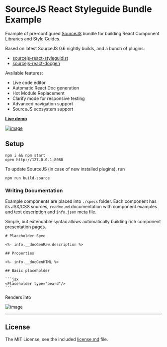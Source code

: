 # SourceJS React Styleguide Bundle Example

Example of pre-configured [SourceJS](http://sourcejs.com) bundle for building React Component Libraries and Style Guides.

Based on latest SourceJS 0.6 nightly builds, and a bunch of plugins:

* [sourcejs-react-styleguidist](http://github.com/sourcejs/sourcejs-react-styleguidist)
* [sourcejs-react-docgen](http://github.com/sourcejs/sourcejs-react-docgen)

Available features:

* Live code editor
* Automatic React Doc generation
* Hot Module Replacement
* Clarify mode for responsive testing
* Advanced navigation support
* SourceJS ecosystem support

[**Live demo**](http://162.219.3.106:8080)

[![image](http://d.pr/i/1ij48+)](http://162.219.3.106:8080/specs/button/)

## Setup

```
npm i && npm start
open http://127.0.0.1:8080
```

To update SourceJS (in case of new installed plugins), run

```
npm run build-source
```

### Writing Documentation

Example components are placed into `./specs` folder. Each component has its JSX/CSS sources, `readme.md` documentation with component examples and text description and `info.json` meta file.

Simple, but extendable syntax allows automatically building rich component presentation pages.

    # Placeholder Spec

    <%- info.__docGenRaw.description %>

    ## Properties

    <%- info.__docGenHTML %>

    ## Basic placeholder

    ```jsx
    <Placeholder type="beard"/>
    ```

Renders into

![image](http://d.pr/i/18Y12+)

---

## License

The MIT License, see the included [license.md](license.md) file.
